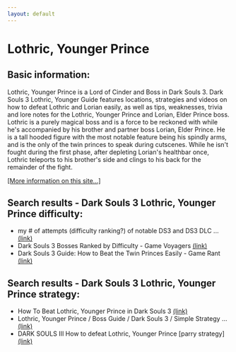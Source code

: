 ```yaml
---
layout: default
---
```

# Lothric, Younger Prince

## Basic information:
Lothric, Younger Prince is a Lord of Cinder and Boss in Dark Souls 3. Dark Souls 3 Lothric, Younger Guide features locations, strategies and videos on how to defeat Lothric and Lorian easily, as well as tips, weaknesses, trivia and lore notes for the Lothric, Younger Prince and Lorian, Elder Prince boss. Lothric is a purely magical boss and is a force to be reckoned with while he's accompanied by his brother and partner boss Lorian, Elder Prince. He is a tall hooded figure with the most notable feature being his spindly arms, and is the only of the twin princes to speak during cutscenes. While he isn't fought during the first phase, after depleting Lorian's healthbar once, Lothric teleports to his brother's side and clings to his back for the remainder of the fight.


[[More information on this site...]](https://darksouls3.wiki.fextralife.com//Lothric,+Younger+Prince)

## Search results - Dark Souls 3 Lothric, Younger Prince difficulty:
- my # of attempts (difficulty ranking?) of notable DS3 and DS3 DLC ... [(link)](https://steamcommunity.com/app/374320/discussions/0/4299320559086643569/)
- Dark Souls 3 Bosses Ranked by Difficulty - Game Voyagers [(link)](https://gamevoyagers.com/dark-souls-3-bosses-ranked-difficulty/)
- Dark Souls 3 Guide: How to Beat the Twin Princes Easily - Game Rant [(link)](https://gamerant.com/dark-souls-3-twin-princes-guide-216/)

## Search results - Dark Souls 3 Lothric, Younger Prince strategy:
- How To Beat Lothric, Younger Prince in Dark Souls 3 [(link)](https://gamevoyagers.com/how-to-beat-lothric-younger-prince-in-dark-souls-3/)
- Lothric, Younger Prince / Boss Guide / Dark Souls 3 / Simple Strategy ... [(link)](https://www.youtube.com/watch?v=19zCKa1ngLY)
- DARK SOULS III How to defeat Lothric, Younger Prince [parry strategy] [(link)](https://steamcommunity.com/sharedfiles/filedetails/?id=825976693)
